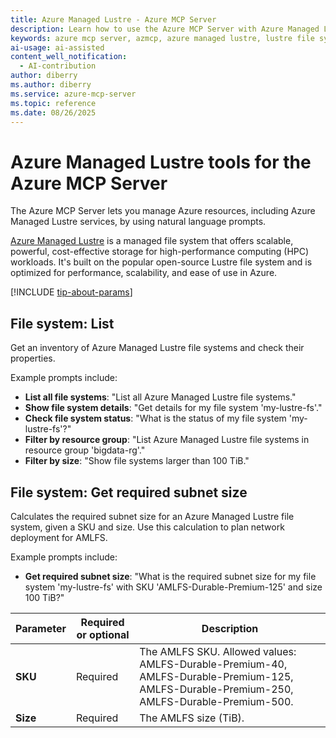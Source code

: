 ```yaml
---
title: Azure Managed Lustre - Azure MCP Server
description: Learn how to use the Azure MCP Server with Azure Managed Lustre to create, run, and analyze Lustre file systems for your applications.
keywords: azure mcp server, azmcp, azure managed lustre, lustre file systems
ai-usage: ai-assisted
content_well_notification: 
  - AI-contribution
author: diberry
ms.author: diberry
ms.service: azure-mcp-server
ms.topic: reference
ms.date: 08/26/2025
---
```


# Azure Managed Lustre tools for the Azure MCP Server

The Azure MCP Server lets you manage Azure resources, including Azure Managed Lustre services, by using natural language prompts. 

[Azure Managed Lustre](/azure/azure-managed-lustre/amlfs-overview) is a managed file system that offers scalable, powerful, cost-effective storage for high-performance computing (HPC) workloads. It's built on the popular open-source Lustre file system and is optimized for performance, scalability, and ease of use in Azure.

[!INCLUDE [tip-about-params](../includes/tools/parameter-consideration.md)]

## File system: List

Get an inventory of Azure Managed Lustre file systems and check their properties.

Example prompts include:

- **List all file systems**: "List all Azure Managed Lustre file systems."
- **Show file system details**: "Get details for my file system 'my-lustre-fs'."
- **Check file system status**: "What is the status of my file system 'my-lustre-fs'?"
- **Filter by resource group**: "List Azure Managed Lustre file systems in resource group 'bigdata-rg'."
- **Filter by size**: "Show file systems larger than 100 TiB."

## File system: Get required subnet size

Calculates the required subnet size for an Azure Managed Lustre file system, given a SKU and size. Use this calculation to plan network deployment for AMLFS.

Example prompts include:

- **Get required subnet size**: "What is the required subnet size for my file system 'my-lustre-fs' with SKU 'AMLFS-Durable-Premium-125' and size 100 TiB?"

| Parameter |  Required or optional | Description |
|-----------------------|----------------------|-------------|
| **SKU** |  Required | The AMLFS SKU. Allowed values: AMLFS-Durable-Premium-40, AMLFS-Durable-Premium-125, AMLFS-Durable-Premium-250, AMLFS-Durable-Premium-500. |
| **Size** |  Required | The AMLFS size (TiB). |
